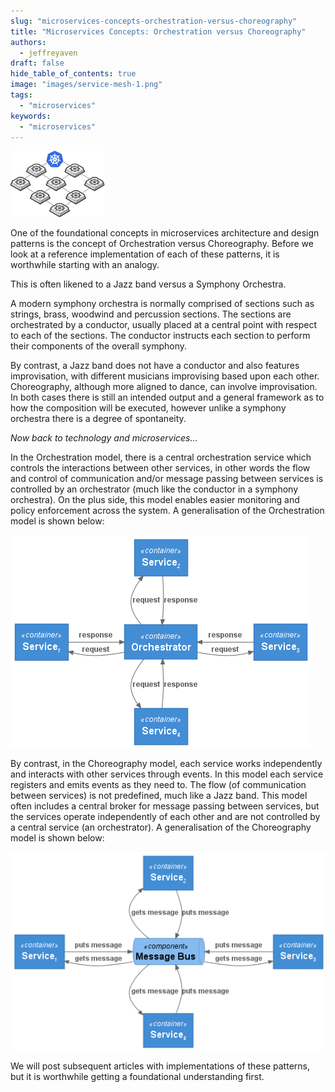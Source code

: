 ```yaml
---
slug: "microservices-concepts-orchestration-versus-choreography"
title: "Microservices Concepts: Orchestration versus Choreography"
authors:	
  - jeffreyaven
draft: false
hide_table_of_contents: true
image: "images/service-mesh-1.png"
tags: 
  - "microservices"
keywords:	
  - "microservices"
---
```


![Orchestration versus Choreography](images/service-mesh-1.png)

One of the foundational concepts in microservices architecture and design patterns is the concept of Orchestration versus Choreography. Before we look at a reference implementation of each of these patterns, it is worthwhile starting with an analogy.

This is often likened to a Jazz band versus a Symphony Orchestra.

A modern symphony orchestra is normally comprised of sections such as strings, brass, woodwind and percussion sections. The sections are orchestrated by a conductor, usually placed at a central point with respect to each of the sections. The conductor instructs each section to perform their components of the overall symphony.

By contrast, a Jazz band does not have a conductor and also features improvisation, with different musicians improvising based upon each other. Choreography, although more aligned to dance, can involve improvisation. In both cases there is still an intended output and a general framework as to how the composition will be executed, however unlike a symphony orchestra there is a degree of spontaneity.

_Now back to technology and microservices…_

In the Orchestration model, there is a central orchestration service which controls the interactions between other services, in other words the flow and control of communication and/or message passing between services is controlled by an orchestrator (much like the conductor in a symphony orchestra). On the plus side, this model enables easier monitoring and policy enforcement across the system. A generalisation of the Orchestration model is shown below:

[![Orchestration model](images/orchestration.png)](images/orchestration.png)

By contrast, in the Choreography model, each service works independently and interacts with other services through events. In this model each service registers and emits events as they need to. The flow (of communication between services) is not predefined, much like a Jazz band. This model often includes a central broker for message passing between services, but the services operate independently of each other and are not controlled by a central service (an orchestrator). A generalisation of the Choreography model is shown below:

[![Choreography model](images/choreography.png)](images/choreography.png)

We will post subsequent articles with implementations of these patterns, but it is worthwhile getting a foundational understanding first.
